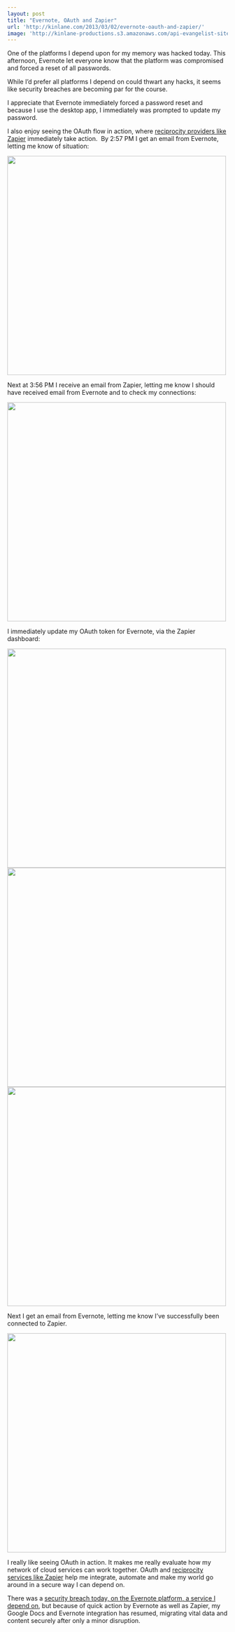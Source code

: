 ```yaml
---
layout: post
title: "Evernote, OAuth and Zapier"
url: 'http://kinlane.com/2013/03/02/evernote-oauth-and-zapier/'
image: 'http://kinlane-productions.s3.amazonaws.com/api-evangelist-site/blog/evernote-hacked-03-2013.png'
---
```


One of the platforms I depend upon for my memory was hacked today. This afternoon, Evernote let everyone know that the platform was compromised and forced a reset of all passwords.

While I’d prefer all platforms I depend on could thwart any hacks, it seems like security breaches are becoming par for the course.

I appreciate that Evernote immediately forced a password reset and because I use the desktop app, I immediately was prompted to update my password.  

I also enjoy seeing the OAuth flow in action, where [reciprocity providers like Zapier][1] immediately take action.  By 2:57 PM I get an email from Evernote, letting me know of situation:

<img class="c1" src="https://s3.amazonaws.com/kinlane-productions/api-evangelist/evernote/evernote-hacked-03-2013.png" alt="" width="500" />

Next at 3:56 PM I receive an email from Zapier, letting me know I should have received email from Evernote and to check my connections:

<img class="c1" src="https://s3.amazonaws.com/kinlane-productions/api-evangelist/evernote/zapier-evernote-email.png" alt="" width="500" />

I immediately update my OAuth token for Evernote, via the Zapier dashboard:

<img class="c1" src="https://s3.amazonaws.com/kinlane-productions/api-evangelist/evernote/zapier-evernote-token-failed.png" alt="" width="500" />

<img class="c1" src="https://s3.amazonaws.com/kinlane-productions/api-evangelist/evernote/zapier-evernote-login.png" alt="" width="500" />

<img class="c1" src="https://s3.amazonaws.com/kinlane-productions/api-evangelist/evernote/zapier-oauth-evernote.png" alt="" width="500" />

Next I get an email from Evernote, letting me know I’ve successfully been connected to Zapier.

<img class="c1" src="https://s3.amazonaws.com/kinlane-productions/api-evangelist/evernote/zapier-evernote-auth-email.png" alt="" width="500" />

I really like seeing OAuth in action. It makes me really evaluate how my network of cloud services can work together. OAuth and [reciprocity services like Zapier][1] help me integrate, automate and make my world go around in a secure way I can depend on.

There was a [security breach today, on the Evernote platform, a service I depend on][2], but because of quick action by Evernote as well as Zapier, my Google Docs and Evernote integration has resumed, migrating vital data and content securely after only a minor disruption.

   [1]: http://apievangelist.com/trends/reciprocity.php
   [2]: http://evernote.com/corp/news/password_reset.php
